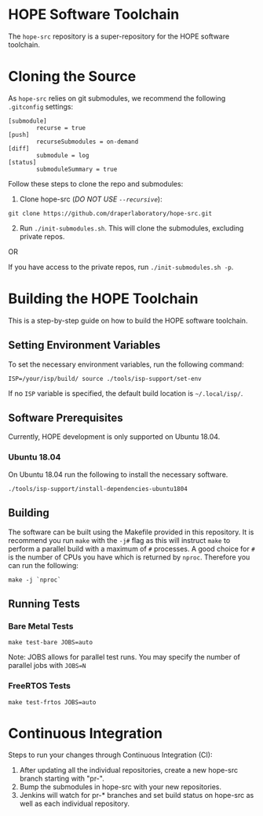 # HOPE Software Toolchain

The `hope-src` repository is a super-repository for the HOPE software
toolchain.

# Cloning the Source

As `hope-src` relies on git submodules, we recommend the following
`.gitconfig` settings:

~~~
[submodule]
        recurse = true
[push]
        recurseSubmodules = on-demand
[diff]
        submodule = log
[status]
        submoduleSummary = true
~~~

Follow these steps to clone the repo and submodules:

1. Clone hope-src (*DO NOT USE `--recursive`*):

~~~
git clone https://github.com/draperlaboratory/hope-src.git
~~~

2. Run `./init-submodules.sh`. This will clone the submodules, excluding private repos.

OR

If you have access to the private repos, run `./init-submodules.sh -p`.

# Building the HOPE Toolchain

This is a step-by-step guide on how to build the HOPE software toolchain.

## Setting Environment Variables

To set the necessary environment variables, run the following command:

```
ISP=/your/isp/build/ source ./tools/isp-support/set-env
```

If no `ISP` variable is specified, the default build location is `~/.local/isp/`.

## Software Prerequisites

Currently, HOPE development is only supported on Ubuntu 18.04.

### Ubuntu 18.04

On Ubuntu 18.04 run the following to install the necessary software.

```
./tools/isp-support/install-dependencies-ubuntu1804
```

## Building

The software can be built using the Makefile provided in this repository.  It is
recommend you run `make` with the `-j#` flag as this will instruct `make` to
perform a parallel build with a maximum of `#` processes.  A good
choice for `#` is the number of CPUs you have which is returned by `nproc`.
Therefore you can run the following:

```
make -j `nproc`
```

## Running Tests

### Bare Metal Tests

```
make test-bare JOBS=auto
```

Note: JOBS allows for parallel test runs. You may specify the number of parallel jobs with `JOBS=N`

### FreeRTOS Tests

```
make test-frtos JOBS=auto
```

# Continuous Integration

Steps to run your changes through Continuous Integration (CI):

1. After updating all the individual repositories, create a new hope-src branch starting with "pr-".
2. Bump the submodules in hope-src with your new repositories.
3. Jenkins will watch for pr-* branches and set build status on hope-src as well as each individual repository.
